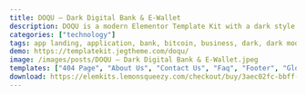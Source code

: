 ```yaml
---
title: DOQU – Dark Digital Bank & E-Wallet
description: DOQU is a modern Elementor Template Kit with a dark style UI that is perfect to create a pro-level WordPress-based website for Digital Bank, E-Wallet, Fintech Startup, Blockchain, Cryptocurrency, and all kinds of Financial Technology websites. This template has a beautiful vibrant gradient style with a 100% responsive layout, retina-ready, and very easy to customize because using Elementor so you don’t need a single line of coding!
categories: ["technology"]
tags: app landing, application, bank, bitcoin, business, dark, dark mode, digital bank, digital wallet, e-wallet, finance, fintech, modern, technology
demo: https://templatekit.jegtheme.com/doqu/
image: /images/posts/DOQU – Dark Digital Bank & E-Wallet.jpeg
templates: ["404 Page", "About Us", "Contact Us", "Faq", "Footer", "Global", "Header", "Home", "Metform Contact Us Form", "News", "Promo", "Service", "Single News", "Team"]
download: https://elemkits.lemonsqueezy.com/checkout/buy/3aec02fc-bbff-4e4a-8994-3d42159bb725
---
```

